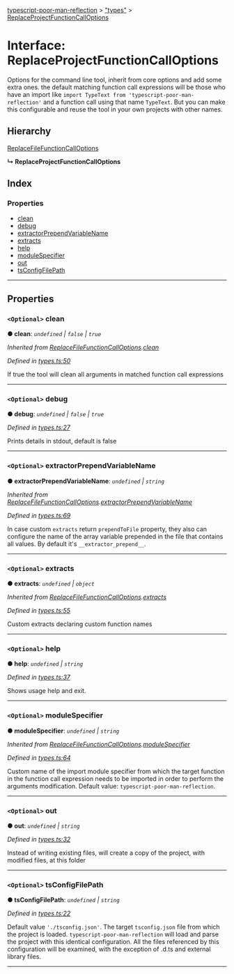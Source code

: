 [typescript-poor-man-reflection](../README.md) > ["types"](../modules/_types_.md) > [ReplaceProjectFunctionCallOptions](../interfaces/_types_.replaceprojectfunctioncalloptions.md)

# Interface: ReplaceProjectFunctionCallOptions

Options for the command line tool, inherit from core options and add some extra ones. the default matching function call expressions will be those who have an import like `import TypeText from 'typescript-poor-man-reflection'` and a function call using that name `TypeText`. But you can make this configurable and reuse the tool in your own projects with other names.

## Hierarchy

 [ReplaceFileFunctionCallOptions](_types_.replacefilefunctioncalloptions.md)

**↳ ReplaceProjectFunctionCallOptions**

## Index

### Properties

* [clean](_types_.replaceprojectfunctioncalloptions.md#clean)
* [debug](_types_.replaceprojectfunctioncalloptions.md#debug)
* [extractorPrependVariableName](_types_.replaceprojectfunctioncalloptions.md#extractorprependvariablename)
* [extracts](_types_.replaceprojectfunctioncalloptions.md#extracts)
* [help](_types_.replaceprojectfunctioncalloptions.md#help)
* [moduleSpecifier](_types_.replaceprojectfunctioncalloptions.md#modulespecifier)
* [out](_types_.replaceprojectfunctioncalloptions.md#out)
* [tsConfigFilePath](_types_.replaceprojectfunctioncalloptions.md#tsconfigfilepath)

---

## Properties

<a id="clean"></a>

### `<Optional>` clean

**● clean**: *`undefined` \| `false` \| `true`*

*Inherited from [ReplaceFileFunctionCallOptions](_types_.replacefilefunctioncalloptions.md).[clean](_types_.replacefilefunctioncalloptions.md#clean)*

*Defined in [types.ts:50](https://github.com/cancerberoSgx/typescript-poor-man-reflection/blob/0ebe280/src/types.ts#L50)*

If true the tool will clean all arguments in matched function call expressions

___
<a id="debug"></a>

### `<Optional>` debug

**● debug**: *`undefined` \| `false` \| `true`*

*Defined in [types.ts:27](https://github.com/cancerberoSgx/typescript-poor-man-reflection/blob/0ebe280/src/types.ts#L27)*

Prints details in stdout, default is false

___
<a id="extractorprependvariablename"></a>

### `<Optional>` extractorPrependVariableName

**● extractorPrependVariableName**: *`undefined` \| `string`*

*Inherited from [ReplaceFileFunctionCallOptions](_types_.replacefilefunctioncalloptions.md).[extractorPrependVariableName](_types_.replacefilefunctioncalloptions.md#extractorprependvariablename)*

*Defined in [types.ts:69](https://github.com/cancerberoSgx/typescript-poor-man-reflection/blob/0ebe280/src/types.ts#L69)*

In case custom `extracts` return `prependToFile` property, they also can configure the name of the array variable prepended in the file that contains all values. By default it's `__extractor_prepend__`.

___
<a id="extracts"></a>

### `<Optional>` extracts

**● extracts**: *`undefined` \| `object`*

*Inherited from [ReplaceFileFunctionCallOptions](_types_.replacefilefunctioncalloptions.md).[extracts](_types_.replacefilefunctioncalloptions.md#extracts)*

*Defined in [types.ts:55](https://github.com/cancerberoSgx/typescript-poor-man-reflection/blob/0ebe280/src/types.ts#L55)*

Custom extracts declaring custom function names

___
<a id="help"></a>

### `<Optional>` help

**● help**: *`undefined` \| `string`*

*Defined in [types.ts:37](https://github.com/cancerberoSgx/typescript-poor-man-reflection/blob/0ebe280/src/types.ts#L37)*

Shows usage help and exit.

___
<a id="modulespecifier"></a>

### `<Optional>` moduleSpecifier

**● moduleSpecifier**: *`undefined` \| `string`*

*Inherited from [ReplaceFileFunctionCallOptions](_types_.replacefilefunctioncalloptions.md).[moduleSpecifier](_types_.replacefilefunctioncalloptions.md#modulespecifier)*

*Defined in [types.ts:64](https://github.com/cancerberoSgx/typescript-poor-man-reflection/blob/0ebe280/src/types.ts#L64)*

Custom name of the import module specifier from which the target function in the function call expression needs to be imported in order to perform the arguments modification. Default value: `typescript-poor-man-reflection`.

___
<a id="out"></a>

### `<Optional>` out

**● out**: *`undefined` \| `string`*

*Defined in [types.ts:32](https://github.com/cancerberoSgx/typescript-poor-man-reflection/blob/0ebe280/src/types.ts#L32)*

Instead of writing existing files, will create a copy of the project, with modified files, at this folder

___
<a id="tsconfigfilepath"></a>

### `<Optional>` tsConfigFilePath

**● tsConfigFilePath**: *`undefined` \| `string`*

*Defined in [types.ts:22](https://github.com/cancerberoSgx/typescript-poor-man-reflection/blob/0ebe280/src/types.ts#L22)*

Default value `'./tsconfig.json'`. The target `tsconfig.json` file from which the project is loaded. `typescript-poor-man-reflection` will load and parse the project with this identical configuration. All the files referenced by this configuration will be examined, with the exception of .d.ts and external library files.

___

